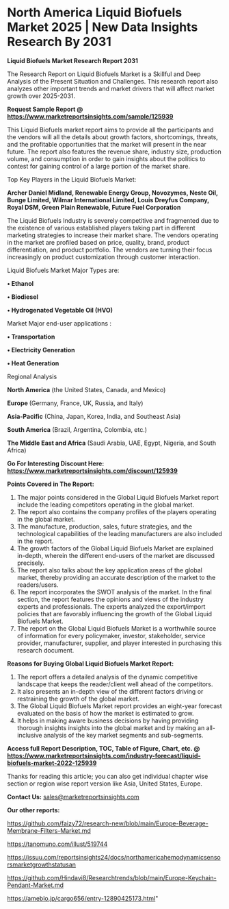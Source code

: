 # North America Liquid Biofuels Market 2025 | New Data Insights Research By 2031

<strong>Liquid Biofuels Market Research Report 2031</strong>

The Research Report on Liquid Biofuels Market is a Skillful and Deep Analysis of the Present Situation and Challenges. This research report also analyzes other important trends and market drivers that will affect market growth over 2025-2031.

<strong>Request Sample Report @ <a href=https://www.marketreportsinsights.com/sample/125939>https://www.marketreportsinsights.com/sample/125939</a></strong>

This Liquid Biofuels market report aims to provide all the participants and the vendors will all the details about growth factors, shortcomings, threats, and the profitable opportunities that the market will present in the near future. The report also features the revenue share, industry size, production volume, and consumption in order to gain insights about the politics to contest for gaining control of a large portion of the market share.

Top Key Players in the Liquid Biofuels Market:

<strong>Archer Daniel Midland, Renewable Energy Group, Novozymes, Neste Oil, Bunge Limited, Wilmar International Limited, Louis Dreyfus Company, Royal DSM, Green Plain Renewable, Future Fuel Corporation</strong>

The Liquid Biofuels Industry is severely competitive and fragmented due to the existence of various established players taking part in different marketing strategies to increase their market share. The vendors operating in the market are profiled based on price, quality, brand, product differentiation, and product portfolio. The vendors are turning their focus increasingly on product customization through customer interaction.

Liquid Biofuels Market Major Types are:

<strong>• Ethanol

• Biodiesel

• Hydrogenated Vegetable Oil (HVO)</strong>

Market Major end-user applications :

<strong>• Transportation

• Electricity Generation

• Heat Generation</strong>

Regional Analysis

</u><strong><b>North America</b></strong> (the United States, Canada, and Mexico)

<strong><b>Europe </b></strong>(Germany, France, UK, Russia, and Italy)

<strong><b>Asia-Pacific</b></strong> (China, Japan, Korea, India, and Southeast Asia)

<strong><b>South America</b></strong> (Brazil, Argentina, Colombia, etc.)

<strong><b>The Middle East and Africa</b></strong> (Saudi Arabia, UAE, Egypt, Nigeria, and South Africa)

<strong>Go For Interesting Discount Here: <a href=https://www.marketreportsinsights.com/discount/125939>https://www.marketreportsinsights.com/discount/125939</a></strong>

<strong>Points Covered in The Report:</strong>
<ol>
  <li>The major points considered in the Global Liquid Biofuels Market report include the leading competitors operating in the global market.</li>
  <li>The report also contains the company profiles of the players operating in the global market.</li>
  <li>The manufacture, production, sales, future strategies, and the technological capabilities of the leading manufacturers are also included in the report.</li>
  <li>The growth factors of the Global Liquid Biofuels Market are explained in-depth, wherein the different end-users of the market are discussed precisely.</li>
  <li>The report also talks about the key application areas of the global market, thereby providing an accurate description of the market to the readers/users.</li>
  <li>The report incorporates the SWOT analysis of the market. In the final section, the report features the opinions and views of the industry experts and professionals. The experts analyzed the export/import policies that are favorably influencing the growth of the Global Liquid Biofuels Market.</li>
  <li>The report on the Global Liquid Biofuels Market is a worthwhile source of information for every policymaker, investor, stakeholder, service provider, manufacturer, supplier, and player interested in purchasing this research document.</li>
</ol>
<strong>Reasons for Buying Global Liquid Biofuels Market Report:</strong>

<ol>
  <li>The report offers a detailed analysis of the dynamic competitive landscape that keeps the reader/client well ahead of the competitors.</li>
  <li>It also presents an in-depth view of the different factors driving or restraining the growth of the global market.</li>
  <li>The Global Liquid Biofuels Market report provides an eight-year forecast evaluated on the basis of how the market is estimated to grow.</li>
  <li>It helps in making aware business decisions by having providing thorough insights insights into the global market and by making an all-inclusive analysis of the key market segments and sub-segments.</li>
</ol>
<strong>Access full Report Description, TOC, Table of Figure, Chart, etc. @ <a href=https://www.marketreportsinsights.com/industry-forecast/liquid-biofuels-market-2022-125939>https://www.marketreportsinsights.com/industry-forecast/liquid-biofuels-market-2022-125939</a></strong>


Thanks for reading this article; you can also get individual chapter wise section or region wise report version like Asia, United States, Europe.

<strong>Contact Us:</strong>
sales@marketreportsinsights.com

<strong>Our other reports:</strong>

<a href=https://github.com/faizy72/research-new/blob/main/Europe-Beverage-Membrane-Filters-Market.md>https://github.com/faizy72/research-new/blob/main/Europe-Beverage-Membrane-Filters-Market.md</a>

<a href=https://tanomuno.com/illust/519744>https://tanomuno.com/illust/519744</a>

<a href=https://issuu.com/reportsinsights24/docs/northamericahemodynamicsensorsmarketgrowthstatusan>https://issuu.com/reportsinsights24/docs/northamericahemodynamicsensorsmarketgrowthstatusan</a>

<a href=https://github.com/Hindavi8/Researchtrends/blob/main/Europe-Keychain-Pendant-Market.md>https://github.com/Hindavi8/Researchtrends/blob/main/Europe-Keychain-Pendant-Market.md</a>

<a href=https://ameblo.jp/cargo656/entry-12890425173.html>https://ameblo.jp/cargo656/entry-12890425173.html</a>"
